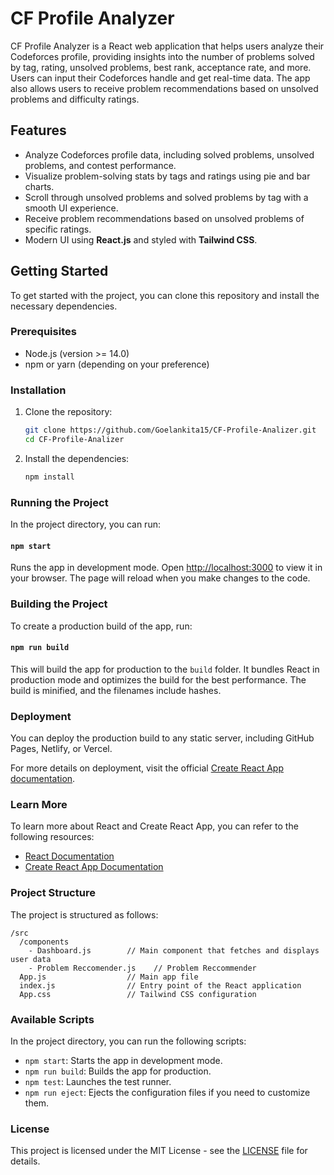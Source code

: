 # CF Profile Analyzer

CF Profile Analyzer is a React web application that helps users analyze their Codeforces profile, providing insights into the number of problems solved by tag, rating, unsolved problems, best rank, acceptance rate, and more. Users can input their Codeforces handle and get real-time data. The app also allows users to receive problem recommendations based on unsolved problems and difficulty ratings.

## Features

- Analyze Codeforces profile data, including solved problems, unsolved problems, and contest performance.
- Visualize problem-solving stats by tags and ratings using pie and bar charts.
- Scroll through unsolved problems and solved problems by tag with a smooth UI experience.
- Receive problem recommendations based on unsolved problems of specific ratings.
- Modern UI using **React.js** and styled with **Tailwind CSS**.

## Getting Started

To get started with the project, you can clone this repository and install the necessary dependencies.

### Prerequisites

- Node.js (version >= 14.0)
- npm or yarn (depending on your preference)

### Installation

1. Clone the repository:

   ```bash
   git clone https://github.com/Goelankita15/CF-Profile-Analizer.git
   cd CF-Profile-Analizer
   ```

2. Install the dependencies:

   ```bash
   npm install
   ```

### Running the Project

In the project directory, you can run:

#### `npm start`

Runs the app in development mode. Open [http://localhost:3000](http://localhost:3000) to view it in your browser. The page will reload when you make changes to the code.

### Building the Project

To create a production build of the app, run:

#### `npm run build`

This will build the app for production to the `build` folder. It bundles React in production mode and optimizes the build for the best performance. The build is minified, and the filenames include hashes.

### Deployment

You can deploy the production build to any static server, including GitHub Pages, Netlify, or Vercel.

For more details on deployment, visit the official [Create React App documentation](https://create-react-app.dev/docs/deployment).

### Learn More

To learn more about React and Create React App, you can refer to the following resources:

- [React Documentation](https://reactjs.org/)
- [Create React App Documentation](https://create-react-app.dev/docs/getting-started)

### Project Structure

The project is structured as follows:

```
/src
  /components
    - Dashboard.js        // Main component that fetches and displays user data
    - Problem Reccomender.js    // Problem Reccommender
  App.js                  // Main app file
  index.js                // Entry point of the React application
  App.css                 // Tailwind CSS configuration
```

### Available Scripts

In the project directory, you can run the following scripts:

- `npm start`: Starts the app in development mode.
- `npm run build`: Builds the app for production.
- `npm test`: Launches the test runner.
- `npm run eject`: Ejects the configuration files if you need to customize them.

### License

This project is licensed under the MIT License - see the [LICENSE](LICENSE) file for details.
